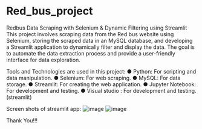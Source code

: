 # Red_bus_project
Redbus Data Scraping with Selenium & Dynamic Filtering using Streamlit
This project involves scraping data from the Red bus website using Selenium, storing the scraped data in an MySQL database, and developing a Streamlit application to dynamically filter and display the data.
The goal is to automate the data extraction process and provide a user-friendly interface for data exploration.

Tools and Technologies are used in this project:
●	Python: For scripting and data manipulation.
●	Selenium: For web scraping.
●	MySQL: For data storage.
●	Streamlit: For creating the web application.
●	Jupyter Notebook: For development and testing.
●	Visual studio :  For development and testing.(streamlit)

Screen shots of streamlit app:
![image](https://github.com/user-attachments/assets/047745ce-3ffa-41ba-8625-c03dec8464ad)
![image](https://github.com/user-attachments/assets/3c2de3ee-22f2-45ef-abdb-133051b79ae9)




Thank You!!!
